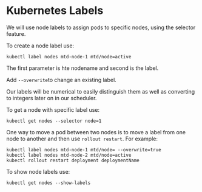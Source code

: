 # Kubernetes Labels

We will use node labels to assign pods to specific nodes, using the selector feature.

To create a node label use:
```
kubectl label nodes mtd-node-1 mtd/node=active
```
The first parameter is hte nodename and second is the label.

Add `--overwrite`to change an existing label.

Our labels will be numerical to easily distinguish them as well as converting to integers later on in our scheduler.

To get a node with specific label use:
```
kubectl get nodes --selector node=1
```

One way to move a pod between two nodes is to move a label from one node to another and then use `rollout restart`. For example:

```
kubectl label nodes mtd-node-1 mtd/node= --overwrite=true
kubectl label nodes mtd-node-2 mtd/node=active
kubectl rollout restart deployment deploymentName
```

To show node labels use:
```
kubectl get nodes --show-labels
```
